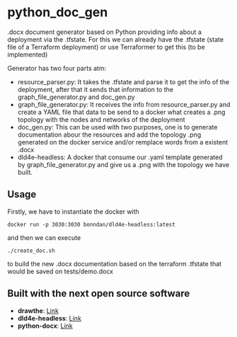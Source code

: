 # python_doc_gen

.docx document generator based on Python providing info about a deployment via the .tfstate. For this we can already have the .tfstate (state file of a Terraform deployment) or use Terraformer to get this (to be implemented)

Generator has two four parts atm:
 - resource_parser.py: It takes the .tfstate and parse it to get the info of the deployment, after that it sends that information to the graph_file_generator.py and doc_gen.py
 - graph_file_generator.py: It receives the info from resource_parser.py and create a YAML file that data to be send to a docker what creates a .png topology with the nodes and networks of the deployment
 - doc_gen.py: This can be used with two purposes, one is to generate documentation abour the resources and add the topology .png generated on the docker service and/or remplace words from a existent .docx
 - dld4e-headless: A docker that consume our .yaml template generated by graph_file_generator.py and give us a .png with the topology we have built.
 
 ## Usage
 
 Firstly, we have to instantiate the docker with 
 
 ```docker run -p 3030:3030 bonndan/dld4e-headless:latest```
 
 and then we can execute 
 
 ```./create_doc.sh``` 
 
 to build the new .docx documentation based on the terraform .tfstate that would be saved on tests/demo.docx
 
 ## Built with the next open source software
 
 * **drawthe**: [Link](https://github.com/cidrblock/drawthe.net)
 * **dld4e-headless**: [Link](https://github.com/bonndan/dld4e-headless)
 * **python-docx**: [Link](https://github.com/python-openxml/python-docx)
 
 
